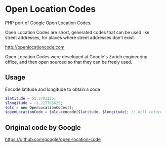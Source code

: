 Open Location Codes
=======================

PHP port of Google Open Location Codes.

Open Location Codes are short, generated codes that can be used like street addresses, for places where street addresses don't exist.

http://openlocationcode.com

Open Location Codes were developed at Google's Zurich engineering office, and then open sourced so that they can be freely used.

Usage
-----

Encode latitude and longitude to obtain a code

```php
$latitude = 51.3701125;
$longitude = -1.217765625;
$olc = new OpenLocationCodes();
$openLocationCode = $olc->encode($latitude, $longitude); // Will return 9C3W9QCJ+2V
```

Original code by Google
-----------------------

https://github.com/google/open-location-code
